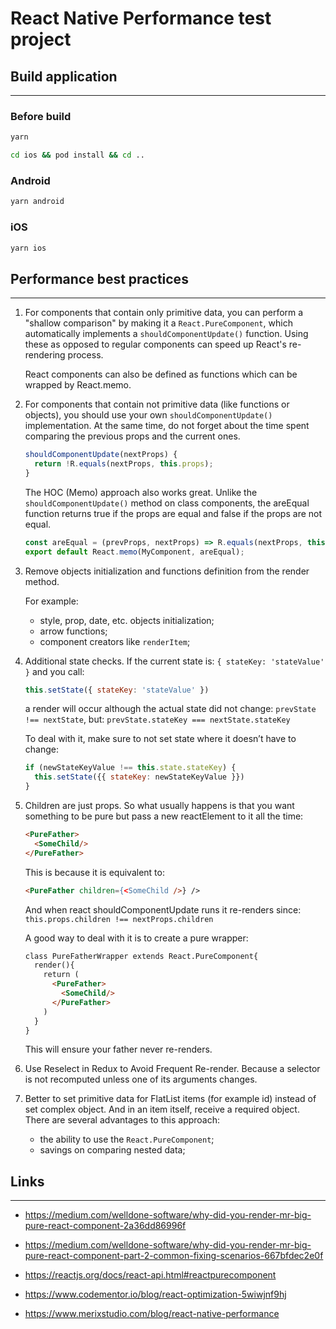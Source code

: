 # React Native Performance test project

## Build application
- - - -

### Before build

```bash
yarn
```

```bash
cd ios && pod install && cd ..
```


### Android

```bash
yarn android
```

### iOS

```bash
yarn ios
```

## Performance best practices
- - - -

1. For components that contain only primitive data, you can perform a "shallow comparison" by making it a `React.PureComponent`, which automatically implements a `shouldComponentUpdate()` function. Using these as opposed to regular components can speed up React's re-rendering process.

   React components can also be defined as functions which can be wrapped by React.memo.

2. For components that contain not primitive data (like functions or objects), you should use your own `shouldComponentUpdate()` implementation. At the same time, do not forget about the time spent comparing the previous props and the current ones. 

    ```javascript
    shouldComponentUpdate(nextProps) {
      return !R.equals(nextProps, this.props);
    }
    ```
   
    The HOC (Memo) approach also works great. Unlike the `shouldComponentUpdate()` method on class components, the areEqual function returns true if the props are equal and false if the props are not equal.

    ```javascript
    const areEqual = (prevProps, nextProps) => R.equals(nextProps, this.props);
    export default React.memo(MyComponent, areEqual);
    ```
   
3. Remove objects initialization and functions definition from the render method.
    
   For example:
   * style, prop, date, etc. objects initialization;
   * arrow functions;
   * component creators like `renderItem`;

4. Additional state checks. If the current state is: `{ stateKey: 'stateValue' }` and you call:
   
    ```javascript
    this.setState({ stateKey: 'stateValue' })
    ```

    a render will occur although the actual state did not change:
`prevState !== nextState`, but:
`prevState.stateKey === nextState.stateKey`

    To deal with it, make sure to not set state where it doesn’t have to change:
  
    ```javascript
    if (newStateKeyValue !== this.state.stateKey) { 
      this.setState({{ stateKey: newStateKeyValue }})
    }
    ```
5.  Children are just props.
So what usually happens is that you want something to be pure but pass a new reactElement to it all the time:
    ```html
    <PureFather>
      <SomeChild/>
    </PureFather>
    ```

    This is because it is equivalent to:
    ```html
    <PureFather children={<SomeChild />} />
    ```
    And when react shouldComponentUpdate runs it re-renders since:
`this.props.children !== nextProps.children`
    
     A good way to deal with it is to create a pure wrapper:

    ```html
    class PureFatherWrapper extends React.PureComponent{
      render(){
        return (
          <PureFather>
            <SomeChild/>
          </PureFather>
        )
      }
    }
    ```

    This will ensure your father never re-renders.

6. Use Reselect in Redux to Avoid Frequent Re-render. Because a selector is not recomputed unless one of its arguments changes.
   
7. Better to set primitive data for FlatList items (for example id) instead of set complex object. And in an item itself, receive a required object. There are several advantages to this approach:
   
     * the ability to use the `React.PureComponent`;
     * savings on comparing nested data;

## Links
- - - -

* https://medium.com/welldone-software/why-did-you-render-mr-big-pure-react-component-2a36dd86996f
  
* https://medium.com/welldone-software/why-did-you-render-mr-big-pure-react-component-part-2-common-fixing-scenarios-667bfdec2e0f

* https://reactjs.org/docs/react-api.html#reactpurecomponent

* https://www.codementor.io/blog/react-optimization-5wiwjnf9hj

* https://www.merixstudio.com/blog/react-native-performance
